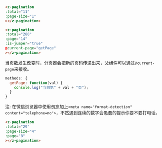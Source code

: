 <template>
  <div class="introduce-block">
    <z-pagination
    :total="11"
    :page-size="1"
    ></z-pagination>
  </div>
</template>

```html
<z-pagination
:total="11"
:page-size="1"
></z-pagination>
```
<template>
  <div class="introduce-block">
    <z-pagination
    :total="280"
    :page="14"
    :is-jumper="true"
    @current-page="getPage"
    ></z-pagination>
  </div>
</template>

```html
<z-pagination
:total="280"
:page="14"
:is-jumper="true"
@current-page="getPage"
></z-pagination>
```
当页数发生改变时，分页器会把新的页码传递出来，父组件可以通过`@current-page`来接收。
```js
methods: {
  getPage: function(val) {
    console.log("当前第" + val + "页");
  }
}
```

<template>
  <div class="introduce-block">
    <z-pagination
    :total="29"
    :page-size="4"
    :page="8"
    ></z-pagination>
  </div>
</template>

注: 在微信浏览器中使用勿忘加上`<meta name="format-detection" content="telephone=no">`，不然遇到连续的数字会愚蠢的提示你要不要打电话。
```html
<z-pagination
:total="29"
:page-size="4"
:page="8"
></z-pagination>
```
<template>
  <div class="introduce-block">
    <z-table
    :ths="['参数','类型','必填','默认值','说明']"
    :trs="[
            ['total','Number','是','-','总条目数'],
            ['pageSize','Number','否','10','每页显示的条目数'],
            ['page','Number','否','1','初始化直接前往某一页'],
            ['isJumper','Boolean','否','false','是否开启页数输入跳转(按回车键前往)']
          ]">
    </z-table>
  </div>
</template>

<script>
import zPagination from 'src/components/Pagination'
import zTable from 'src/components/Table'

export default {
  components: {
    zPagination,
    zTable
  },
  methods: {
    getPage: function(val) {
      console.log("当前第" + val + "页");
    }
  }
}
</script>
